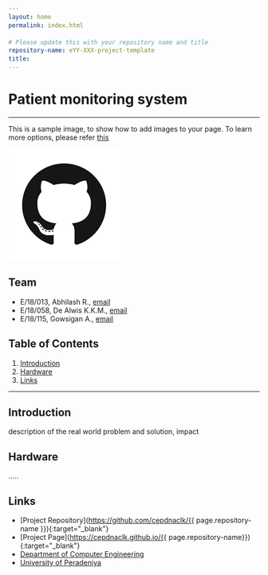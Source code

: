 ```yaml
---
layout: home
permalink: index.html

# Please update this with your repository name and title
repository-name: eYY-XXX-project-template
title:
---
```


[comment]: # "This is the standard layout for the project, but you can clean this and use your own template"

# Patient monitoring system

---

This is a sample image, to show how to add images to your page. To learn more options, please refer [this](https://projects.ce.pdn.ac.lk/docs/faq/how-to-add-an-image/)

![Sample Image](./images/sample.png)


## Team
-  E/18/013, Abhilash R., [email](e18013@eng.pd.ac.lk)
-  E/18/058, De Alwis K.K.M., [email](e18058@eng.pd.ac.lk)
-  E/18/115, Gowsigan A., [email](e18115@eng.pdn.ac.lk)

## Table of Contents
1. [Introduction](#introduction)
2. [Hardware](#hardware)
3. [Links](#links)

---

## Introduction

 description of the real world problem and solution, impact

## Hardware

.....

## Links

- [Project Repository](https://github.com/cepdnaclk/{{ page.repository-name }}){:target="_blank"}
- [Project Page](https://cepdnaclk.github.io/{{ page.repository-name}}){:target="_blank"}
- [Department of Computer Engineering](http://www.ce.pdn.ac.lk/)
- [University of Peradeniya](https://eng.pdn.ac.lk/)


[//]: # (Please refer this to learn more about Markdown syntax)
[//]: # (https://github.com/adam-p/markdown-here/wiki/Markdown-Cheatsheet)
